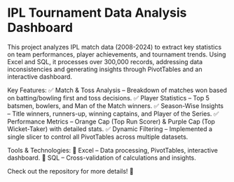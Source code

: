# IPL Tournament Data Analysis Dashboard
This project analyzes IPL match data (2008-2024) to extract key statistics on team performances, player achievements, and tournament trends. Using Excel and SQL, it processes over 300,000 records, addressing data inconsistencies and generating insights through PivotTables and an interactive dashboard.

Key Features:
✅ Match & Toss Analysis – Breakdown of matches won based on batting/bowling first and toss decisions.
✅ Player Statistics – Top 5 batsmen, bowlers, and Man of the Match winners.
✅ Season-Wise Insights – Title winners, runners-up, winning captains, and Player of the Series.
✅ Performance Metrics – Orange Cap (Top Run Scorer) & Purple Cap (Top Wicket-Taker) with detailed stats.
✅ Dynamic Filtering – Implemented a single slicer to control all PivotTables across multiple datasets.

Tools & Technologies:
📌 Excel – Data processing, PivotTables, interactive dashboard.
📌 SQL – Cross-validation of calculations and insights.

Check out the repository for more details! 🚀
